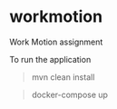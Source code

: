 # workmotion
Work Motion assignment

To run the application

>mvn clean install

>docker-compose up 